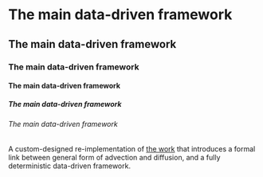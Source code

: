 # The main data-driven framework
## The main data-driven framework
### The main data-driven framework
#### The main data-driven framework
##### The main data-driven framework
###### The main data-driven framework


A custom-designed re-implementation of [the work](https://arxiv.org/abs/1711.07970) that introduces a formal link between general form of advection and diffusion, and a fully deterministic data-driven framework.



